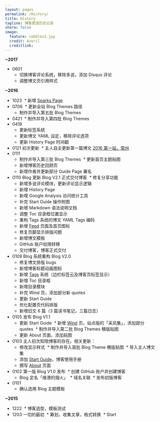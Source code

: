 ```yaml
---
layout: pages  
permalink: /History/  
title: History 
tagline: 博客更迭历史记录
share: false  
image:  
  feature: cobbles2.jpg  
  credit: Azeril  
  creditlink: 
---
```


**~2017**

* 0601  
  * 切换博客评论系统，移除多说，添加 Disqus 评论
  * 调整博文页引用样式

**~2016**

* 1023 
  * 新增 [Sparks Page](http://paw.cat/Sparks/)
* 0706 
  * 更新全站 Blog Themes 路径
  * 制作并导入第五批 Blog Themes
* 0421 
  * 制作并导入第四批 Blog Themes 
* 0419 
  * 更新标签系统
  * 更新博文 YAML 设定，移除评论选项
  * 更新 History Page 时间戳
* 0121 初次更新
  * 主人自主更新第一篇博文 [2016 第一站，常州](http://paw.cat/Changzhou-One-Tour.html)
* 0111 
  * 制作并导入第三批 Blog Themes
  * 更新首页主题贴图
  * 新增博客历史回顾页
  * 新增作者并更新部分 Guide Page 署名
* 0110 Blog 更新 Blog V2.1 正式交付博客
  * 修复分享功能
  * 新增多说评论模块，更新评论显示逻辑
  * 新增 History Page
  * 新增 Google Analysis 访问统计工具
  * 补完 Start Guide 操作附图
  * 新增 Markdown 语法说明文档
  * 调整 Toc 目录框位置显示
  * 重构 Tags 系统的博文 YAML Tags 编码
  * 新增 [Feed](http://paw.cat/feed.xml) 页面及首页图标
  * 修复页脚显示排版问题
  * 新增博文模板
  * GitHub 账户权限转移
  * 交付博客，博客正式交付
* 0109 Blog 系统重构 Blog V2.0
  * 修复博文排版 bugs
  * 新增博客标题动画图标
  * 新增 [Tags](http://paw.cat/Tags/) 系统（边栏标签云及博客页标签显示）
  * 新增 Toc 目录框
  * 新增目录模块
  * 补完 Wind 页，添加部分新 quotes
  * 更新 Start Guide
  * 优化配置页代码排版
  * 新增旧文 6 篇（3 篇读书笔记，三篇日志）
* 0105 发布 Blog V1.1
  * 更新 Start Guide
  * 新增 [Wind](http://paw.cat/Wind/) 页，站点版的「采风集」，添加部分 quotes
  * 制作并导入第二批 Blog Themes 横版贴图
  * 更新 About 页面，添加贴图
* 0103 主人初次知晓博客的存在。相关更新：
  * 修改显示样式
  * 制作并导入首批 Blog Theme 横版贴图
  * 导入主人博文集
  * 添加 [Start Guide](http://paw.cat/Start/)，博客使用手册
  * 撰写 [About](http://paw.cat/About/) 页面
* 0102 第一版 Blog V1.0 发布
  * 创建 GitHub 账户并创建博客
  * Blog 定名「维港的烟火」
  * 域名关联
  * 发布初版博客
* 0101 
  * 确认选用 Blog 主题模板

**~2015**

* 1222 
  * 博客选型，模板测试  
* 1203 一切的最初
  * 筹划，收集文章，格式转换
  * Start



